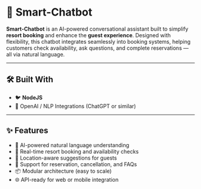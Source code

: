 # 🤖 Smart-Chatbot

**Smart-Chatbot** is an AI-powered conversational assistant built to simplify **resort booking** and enhance the **guest experience**. Designed with flexibility, this chatbot integrates seamlessly into booking systems, helping customers check availability, ask questions, and complete reservations — all via natural language.

---

## 🛠 Built With

- 🐦 **NodeJS**
- 💬 OpenAI / NLP Integrations (ChatGPT or similar)

---

## ✨ Features

- 🧠 AI-powered natural language understanding
- 📅 Real-time resort booking and availability checks
- 📍 Location-aware suggestions for guests
- 🧾 Support for reservation, cancellation, and FAQs
- 📦 Modular architecture (easy to scale)
- 🌐 API-ready for web or mobile integration
